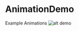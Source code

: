 # AnimationDemo
Example Animations
![alt demo](https://github.com/myunggu/AnimationDemo/blob/master/AnimationDemo/demo.gif)
